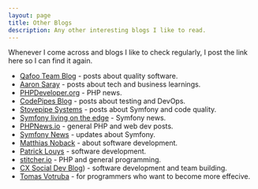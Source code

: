 ```yaml
---
layout: page
title: Other Blogs
description: Any other interesting blogs I like to read.
---
```


Whenever I come across and blogs I like to check regularly, I post the link here so I
can find it again.

- [Qafoo Team Blog](https://qafoo.com/blog) - posts about quality software.
- [Aaron Saray](https://www.aaronsaray.com/blog/) - posts about tech and business learnings.
- [PHPDeveloper.org](http://www.phpdeveloper.org/) - PHP news.
- [CodePipes Blog](http://blog.codepipes.com/) - posts about testing and DevOps.
- [Stovepipe Systems](https://stovepipe.systems/) - posts about Symfony and code quality.
- [Symfony living on the edge](https://symfony.com/blog/category/living-on-the-edge) - Symfony news.
- [PHPNews.io](https://phpnews.io/) - general PHP and web dev posts.
- [Symfony News](https://www.symfony-news.com/) - updates about Symfony.
- [Matthias Noback](https://matthiasnoback.nl/) - about software development.
- [Patrick Louys](https://patricklouys.com/) - software development.
- [stitcher.io](https://www.stitcher.io/) - PHP and general programming.
- [CX Social Dev Blog](https://engagor.github.io/)) - software development and team building.
- [Tomas Votruba](https://www.tomasvotruba.cz/) - for programmers who want to become more effecive.
